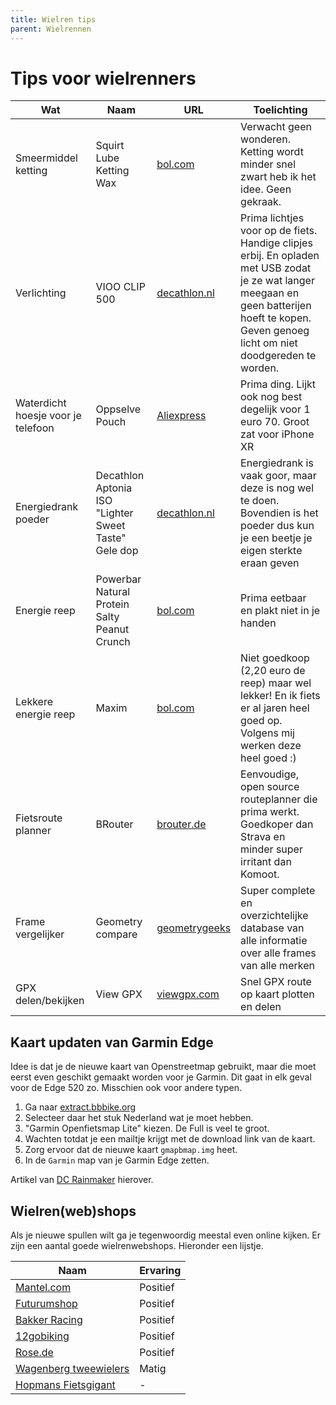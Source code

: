 ```yaml
---
title: Wielren tips
parent: Wielrennen
---
```


# Tips voor wielrenners

| Wat | Naam | URL | Toelichting |
|-----|------|-----|-------------|
| Smeermiddel ketting | Squirt Lube Ketting Wax | [bol.com](https://partner.bol.com/click/click?p=2&t=url&s=1122314&f=TXL&url=https%3A%2F%2Fwww.bol.com%2Fnl%2Fp%2Fsquirt-dry-lube-kettingwax-120ml%2F9200000023285781%2F&name=SQUIRT%20-%20DRY%20LUBE%20KETTINGWAX%20120ML) | Verwacht geen wonderen. Ketting wordt minder snel zwart heb ik het idee. Geen gekraak. |
| Verlichting | VIOO CLIP 500 | [decathlon.nl](https://www.decathlon.nl/p/set-led-fietsverlichting-vioo-clip-500-voor-en-achterlicht-zwart-usb/_/R-p-301360?mc=8501200&c=ZWART) | Prima lichtjes voor op de fiets. Handige clipjes erbij. En opladen met USB zodat je ze wat langer meegaan en geen batterijen hoeft te kopen. Geven genoeg licht om niet doodgereden te worden. |
| Waterdicht hoesje voor je telefoon | Oppselve Pouch | [Aliexpress](https://nl.aliexpress.com/item/Waterdichte-Mobiele-Telefoon-Case-Voor-iPhone-X-Xs-Max-Xr-8-7-Samsung-S9-Clear-PVC/32858636361.html?spm=a2g0s.9042311.0.0.26344c4dvzxDl1) | Prima ding. Lijkt ook nog best degelijk voor 1 euro 70. Groot zat voor iPhone XR |
| Energiedrank poeder| Decathlon Aptonia ISO "Lighter Sweet Taste" Gele dop | [decathlon.nl](https://www.decathlon.nl/p/poeder-voor-isotone-dorstlesser-iso-rode-vruchten-650-g/_/R-p-9831?mc=8335609&fl=Citroen) | Energiedrank is vaak goor, maar deze is nog wel te doen. Bovendien is het poeder dus kun je een beetje je eigen sterkte eraan geven |
| Energie reep | Powerbar Natural Protein Salty Peanut Crunch| [bol.com](https://www.bol.com/nl/p/powerbar-natural-protein-bar-salty-peanut-crunch-24-40-g/9200000063283275/) | Prima eetbaar en plakt niet in je handen |
| Lekkere energie reep | Maxim | [bol.com](https://www.bol.com/nl/nl/p/maxim-energy-bar-cappuccino-caffeine-15-x-55g-energiereep-met-muesli-gedroogd-fruit-cappuccinosmaak-en-chocolade-voetje-15-energierepen-cappuccino-bevat-cafeine-voor-een-extra-energie-kick-eet-makkelijk-weg-en-levert-snel-energie/9200000073371121/) | Niet goedkoop (2,20 euro de reep) maar wel lekker! En ik fiets er al jaren heel goed op. Volgens mij werken deze heel goed :) |
| Fietsroute planner| BRouter | [brouter.de](https://brouter.de/brouter-web) | Eenvoudige, open source routeplanner die prima werkt. Goedkoper dan Strava en minder super irritant dan Komoot. |
|Frame vergelijker|Geometry compare|[geometrygeeks](https://geometrygeeks.bike)|Super complete en overzichtelijke database van alle informatie over alle frames van alle merken|
|GPX delen/bekijken|View GPX|[viewgpx.com](https://www.viewgpx.com/)|Snel GPX route op kaart plotten en delen|

## Kaart updaten van Garmin Edge

Idee is dat je de nieuwe kaart van Openstreetmap gebruikt, maar die moet eerst even geschikt gemaakt worden voor je Garmin. Dit gaat in elk geval voor de Edge 520 zo. Misschien ook voor andere typen.

1. Ga naar [extract.bbbike.org](https://extract.bbbike.org/)
2. Selecteer daar het stuk Nederland wat je moet hebben.
3. "Garmin Openfietsmap Lite" kiezen. De Full is veel te groot.
4. Wachten totdat je een mailtje krijgt met de download link van de kaart.
5. Zorg ervoor dat de nieuwe kaart `gmapbmap.img` heet.
6. In de `Garmin` map van je Garmin Edge zetten.

Artikel van [DC Rainmaker](https://www.dcrainmaker.com/2019/08/how-to-install-free-maps-on-your-garmin-edge.html) hierover.

## Wielren(web)shops

Als je nieuwe spullen wilt ga je tegenwoordig meestal even online kijken. Er zijn een aantal goede wielrenwebshops. Hieronder een lijstje.

|Naam | Ervaring |
|-----|---------|
|[Mantel.com](https://www.mantel.com)|Positief|
|[Futurumshop](https://www.futurumshop.nl)|Positief|
|[Bakker Racing](https://www.bakkerracingproducts.nl/)|Positief|
|[12gobiking](https://www.12gobiking.nl/)|Positief|
|[Rose.de](https://www.rosebikes.com/)| Positief|
|[Wagenberg tweewielers](https://www.wagenberg2-wielers.nl/)| Matig|
|[Hopmans Fietsgigant](https://www.hopmansfietsgigant.nl/)|-|
